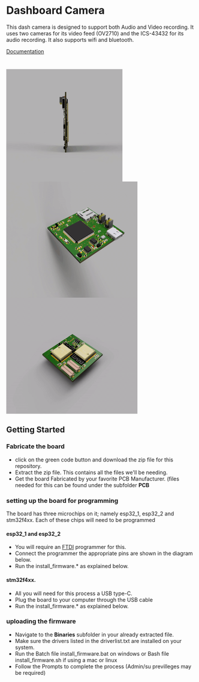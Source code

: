 # Dashboard Camera
This dash camera is designed to support both Audio and Video recording. It uses two cameras for its video feed (OV2710)  and the ICS-43432 for its audio recording. It also supports wifi and bluetooth.

[Documentation](https://docs.google.com/document/d/1LtWO_IcNbJ7sfWBFgHGUc6nKqhitYqpvLzOcLqV0Ibc/edit?usp=sharing)

#
<div class="row"><img src="https://github.com/IamNator/Dash_cam/blob/master/Media/dash_cam_rotate.gif" width=310 height=300 align=center all="Dash cam 360 view">
<img src="https://github.com/IamNator/Dash_cam/blob/master/Media/dash-cam-flip-diagonally.gif" width=350 height=310 align=center all="Dash cam 360 view"> <img src="https://github.com/IamNator/Dash_cam/blob/master/Media/dash-cam-top-rotates.gif" width=350 height=310 align=center all="Dash cam 360 view">
</div>

## Getting Started

### Fabricate the board
* click on the green code button and download the zip file for this repository.
* Extract the zip file. This contains all the files we'll be needing.
* Get the board Fabricated by your favorite PCB Manufacturer. (files needed for this can be found under the subfolder <b>PCB</b>

### setting up the board for programming
The board has three microchips on it; namely esp32_1, esp32_2 and stm32f4xx. Each of these chips will need to be programmed

####  esp32_1 and esp32_2
* You will require an <a href=" ">FTDI</a> programmer for this.
* Connect the programmer the appropriate pins are shown in the diagram below.
* Run the install_firmware.* as explained below.

####  stm32f4xx.
* All you will need for this process a USB type-C.
* Plug the board to your computer through the USB cable 
* Run the install_firmware.* as explained below.

### uploading the firmware
* Navigate to the <b>Binaries</b> subfolder in your already extracted file.
* Make sure the drivers listed in the driverlist.txt are installed on your system.
* Run the Batch file install_firmware.bat on windows or Bash file install_firmware.sh if using a mac or linux
* Follow the Prompts to complete the process (Admin/su previlleges may be required)

